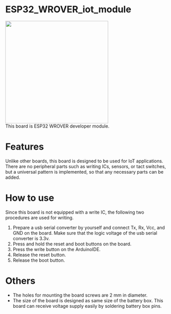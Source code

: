 # ESP32_WROVER_iot_module
<img src="https://github.com/Nanraka/ESP32_WROVER_iot_module/assets/64336110/bead5d89-8143-4f17-aad9-fab2aac88c69" width="320px">
<br>
This board is ESP32 WROVER developer module.<br>

# Features
Unlike other boards, this board is designed to be used for IoT applications.<br>
There are no peripheral parts such as writing ICs, sensors, or tact switches, but a universal pattern is implemented, so that any necessary parts can be added.<br>

# How to use
Since this board is not equipped with a write IC, the following two procedures are used for writing.
1. Prepare a usb serial converter by yourself and connect Tx, Rx, Vcc, and GND on the board. Make sure that the logic voltage of the usb serial converter is 3.3v.
2. Press and hold the reset and boot buttons on the board.
3. Press the write button on the ArduinoIDE.
4. Release the reset button.
5. Release the boot button.

# Others
- The holes for mounting the board screws are 2 mm in diameter.
- The size of the board is designed as same size of the battery box. This board can receive voltage supply easily by soldering battery box pins.
